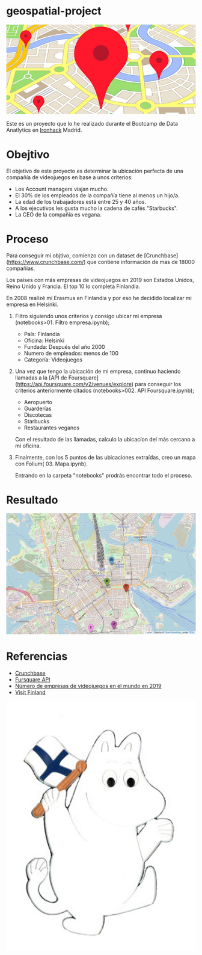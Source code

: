 # geospatial-project



![Spot](/images/spot.png)

Este es un proyecto que lo he realizado durante el Bootcamp de Data Anatlytics en [Ironhack](https://www.ironhack.com/es/data-analytics) Madrid.

# Obejtivo

El objetivo de este proyecto es determinar la ubicación perfecta de una compañía de videojuegos en base a unos criterios:

- Los Account managers viajan mucho.
- El 30% de los empleados de la compañía tiene al menos un hijo/a.
- La edad de los trabajadores está entre 25 y 40 años.
- A los ejecutivos les gusta mucho la cadena de cafés "Starbucks".
- La CEO de la compañía es vegana.

# Proceso

Para conseguir mi objtivo, comienzo con un dataset de [Crunchbase] (https://www.crunchbase.com/) que contiene información de mas de 18000 compañias. 

Los países con más empresas de videojuegos en 2019 son Estados Unidos, Reino Unido y Francia. El top 10 lo completa Finlandia. 

En 2008 realizé mi Erasmus en Finlandia y por eso he decidido localizar mi empresa en Helsinki.

1. Filtro siguiendo unos criterios y consigo ubicar mi empresa (notebooks>01. Filtro empresa.ipynb);
   - País: Finlandia
   - Oficina: Helsinki
   - Fundada: Después del año 2000
   - Numero de empleados: menos de 100
   - Categoría: Videojuegos    

2. Una vez que tengo la ubicación de mi empresa, continuo haciendo llamadas a la [API de Foursquare] (https://api.foursquare.com/v2/venues/explore) para conseguir los criterios anteriormente citados (notebooks>002. API Foursquare.ipynb);
    -   Aeropuerto
    -   Guarderías
    -   Discotecas
    -   Starbucks
    -   Restaurantes veganos

    Con el resultado de las llamadas, calculo la ubicacíon del más cercano a mi oficina.

3. Finalmente, con los 5 puntos de las ubicaciones extraídas, creo un mapa con Folium( 03. Mapa.ipynb).
   
   Entrando en la carpeta "notebooks" prodrás encontrar todo el proceso.

# Resultado 

![Helsinki](/images/helsinki.png)

# Referencias

* [Crunchbase](https://data.crunchbase.com/docs)
* [Fursquare API](https://developer.foursquare.com/)
* [Número de empresas de videojuegos en el mundo en 2019](https://es.statista.com/estadisticas/714837/empresas-de-las-principales-industrias-del-videojuego-del-mundo/)
* [Visit Finland](https://www.visitfinland.com/es/helsinki/)


![Moomin](/images/moomin.png)
